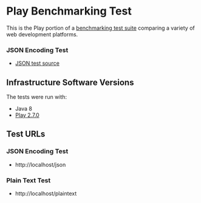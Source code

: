 # Play Benchmarking Test

This is the Play portion of a [benchmarking test suite](../) comparing a variety of web development platforms.

### JSON Encoding Test

* [JSON test source](app/controllers/Application.java)

## Infrastructure Software Versions
The tests were run with:

* Java 8
* [Play 2.7.0](https://www.playframework.com/)

## Test URLs
### JSON Encoding Test

* http://localhost/json

### Plain Text Test

* http://localhost/plaintext
